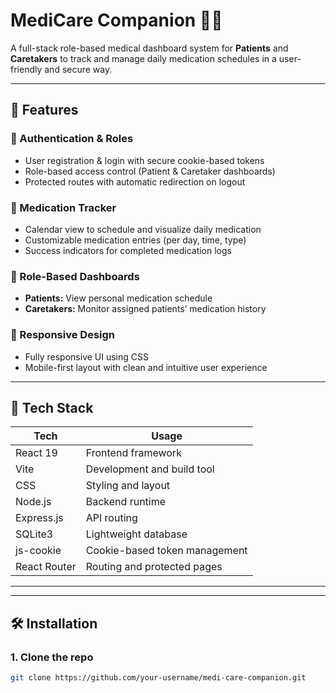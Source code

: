 # MediCare Companion 🏥💊

A full-stack role-based medical dashboard system for **Patients** and **Caretakers** to track and manage daily medication schedules in a user-friendly and secure way.

---

## 🚀 Features

### 🔐 Authentication & Roles
- User registration & login with secure cookie-based tokens
- Role-based access control (Patient & Caretaker dashboards)
- Protected routes with automatic redirection on logout

### 📅 Medication Tracker
- Calendar view to schedule and visualize daily medication
- Customizable medication entries (per day, time, type)
- Success indicators for completed medication logs

### 👥 Role-Based Dashboards
- **Patients:** View personal medication schedule
- **Caretakers:** Monitor assigned patients’ medication history

### 📱 Responsive Design
- Fully responsive UI using CSS
- Mobile-first layout with clean and intuitive user experience

---

## 🧰 Tech Stack

| Tech           | Usage                                |
|----------------|--------------------------------------|
| React 19       | Frontend framework                   |
| Vite           | Development and build tool           |
| CSS            | Styling and layout                   |
| Node.js        | Backend runtime                      |
| Express.js     | API routing                          |
| SQLite3        | Lightweight database                 |
| js-cookie      | Cookie-based token management        |
| React Router   | Routing and protected pages          |

---


---

## 🛠️ Installation

### 1. Clone the repo
```bash
git clone https://github.com/your-username/medi-care-companion.git

